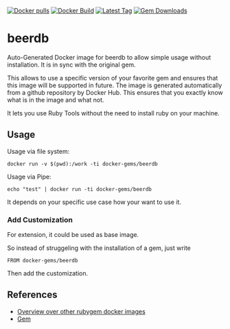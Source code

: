 [![Docker pulls](https://img.shields.io/docker/pulls/rubygem/beerdb.svg)](https://hub.docker.com/r/rubygem/beerdb/)
[![Docker Build](https://img.shields.io/docker/automated/rubygem/beerdb.svg)](https://hub.docker.com/r/rubygem/beerdb/)
[![Latest Tag](https://img.shields.io/github/tag/docker-rubygem/beerdb.svg)](https://hub.docker.com/r/rubygem/beerdb/)
[![Gem Downloads](https://img.shields.io/gem/dt/beerdb.svg)](https://rubygems.org/gems/beerdb/)
# beerdb

Auto-Generated Docker image for beerdb to allow simple usage without installation.
It is in sync with the original gem.

This allows to use a specific version of your favorite gem and ensures that this image will be supported in future.
The image is generated automatically from a github repository by Docker Hub.
This ensures that you exactly know what is in the image and what not.

It lets you use Ruby Tools without the need to install ruby on your machine.

## Usage

Usage via file system:

`docker run -v $(pwd):/work -ti docker-gems/beerdb`

Usage via Pipe:

`echo "test" | docker run -ti docker-gems/beerdb`

It depends on your specific use case how your want to use it.

### Add Customization

For extension, it could be used as base image.

So instead of struggeling with the installation of a gem, just write

`FROM docker-gems/beerdb`

Then add the customization.

## References

 - [Overview over other rubygem docker images](https://github.com/thinkbot/docker-rubygem)
 - [Gem](https://rubygems.org/gems/beerdb/)

